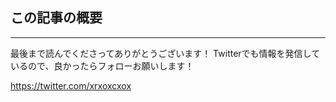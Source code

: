 <!--
title:   Chromeのバージョンが105になったのでCSSの:has()とContainer queriesが使えるようになった
tags:    CSS,chrome
-->

## この記事の概要

---

最後まで読んでくださってありがとうございます！
Twitterでも情報を発信しているので、良かったらフォローお願いします！

https://twitter.com/xrxoxcxox

